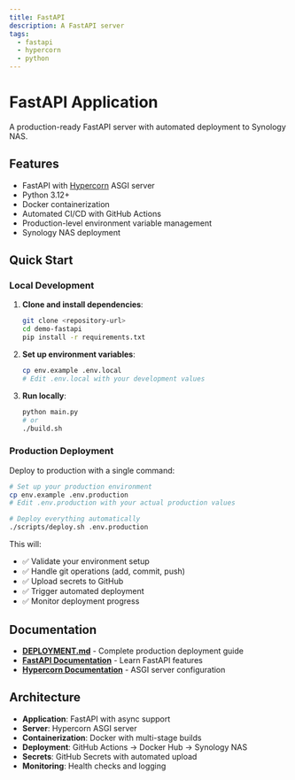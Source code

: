 ```yaml
---
title: FastAPI
description: A FastAPI server
tags:
  - fastapi
  - hypercorn
  - python
---
```


# FastAPI Application

A production-ready FastAPI server with automated deployment to Synology NAS.

## Features

- FastAPI with [Hypercorn](https://hypercorn.readthedocs.io/) ASGI server
- Python 3.12+
- Docker containerization
- Automated CI/CD with GitHub Actions
- Production-level environment variable management
- Synology NAS deployment

## Quick Start

### Local Development

1. **Clone and install dependencies**:
   ```bash
   git clone <repository-url>
   cd demo-fastapi
   pip install -r requirements.txt
   ```

2. **Set up environment variables**:
   ```bash
   cp env.example .env.local
   # Edit .env.local with your development values
   ```

3. **Run locally**:
   ```bash
   python main.py
   # or
   ./build.sh
   ```

### Production Deployment

Deploy to production with a single command:

```bash
# Set up your production environment
cp env.example .env.production
# Edit .env.production with your actual production values

# Deploy everything automatically
./scripts/deploy.sh .env.production
```

This will:
- ✅ Validate your environment setup
- ✅ Handle git operations (add, commit, push)
- ✅ Upload secrets to GitHub
- ✅ Trigger automated deployment
- ✅ Monitor deployment progress

## Documentation

- **[DEPLOYMENT.md](DEPLOYMENT.md)** - Complete production deployment guide
- **[FastAPI Documentation](https://fastapi.tiangolo.com/tutorial/)** - Learn FastAPI features
- **[Hypercorn Documentation](https://hypercorn.readthedocs.io/)** - ASGI server configuration

## Architecture

- **Application**: FastAPI with async support
- **Server**: Hypercorn ASGI server
- **Containerization**: Docker with multi-stage builds
- **Deployment**: GitHub Actions → Docker Hub → Synology NAS
- **Secrets**: GitHub Secrets with automated upload
- **Monitoring**: Health checks and logging